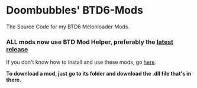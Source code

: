 # Doombubbles' BTD6-Mods

The Source Code for my BTD6 Melonloader Mods.

### ALL mods now use BTD Mod Helper, preferably the [latest release](https://github.com/gurrenm3/BTD-Mod-Helper/releases/latest)

If you don't know how to install and use these mods, go [here](https://hemisemidemipresent.github.io/btd6-modding-tutorial/).

**To download a mod, just go to its folder and download the .dll file that's in there.**

